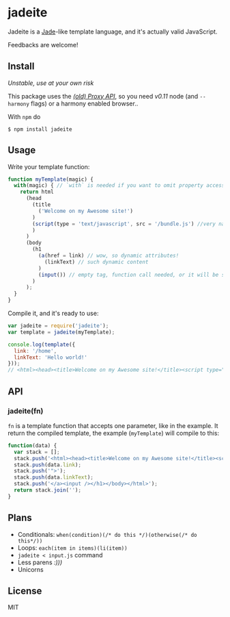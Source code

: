 # jadeite

Jadeite is a [Jade](http://jade-lang.com/)-like template language, and it's actually valid JavaScript.

Feedbacks are welcome!

## Install

*Unstable, use at your own risk*

This package uses the *[(old) Proxy API](https://developer.mozilla.org/en-US/docs/Web/JavaScript/Old_Proxy_API)*,
so you need *v0.11* node (and `--harmony` flags) or a harmony enabled browser..

With `npm` do

```
$ npm install jadeite
```

## Usage

Write your template function:

```js
function myTemplate(magic) {
  with(magic) { // `with` is needed if you want to omit property access
    return html
      (head
        (title
          ('Welcome on my Awesome site!')
        )
        (script(type = 'text/javascript', src = '/bundle.js') //very named arguments :o
        )
      )
      (body
        (h1
          (a(href = link) // wow, so dynamic attributes!
            (linkText) // such dynamic content
          )
          (input()) // empty tag, function call needed, or it will be substituted with the `input` variable
        )
      );
  }
}
```

Compile it, and it's ready to use:

```js
var jadeite = require('jadeite');
var template = jadeite(myTemplate);

console.log(template({
  link: '/home',
  linkText: 'Hello world!'
}));
// <html><head><title>Welcome on my Awesome site!</title><script type="text/javascript" src="/bundle.js" /></head><body><h1><a href="/home">Hello world!</a><input /></h1></body></html>
```

## API

### jadeite(fn)

`fn` is a template function that accepts one parameter, like in the example. It return the compiled template, the example (`myTemplate`) will compile to this:

```js
function(data) {
  var stack = [];
  stack.push('<html><head><title>Welcome on my Awesome site!</title><script type="text/javascript" src="/bundle.js" /></head><body><h1><a href="');
  stack.push(data.link);
  stack.push('">');
  stack.push(data.linkText);
  stack.push('</a><input /></h1></body></html>');
  return stack.join('');  
}
```

## Plans

- Conditionals: `when(condition)(/* do this */)(otherwise(/* do this*/))`
- Loops: `each(item in items)(li(item))`
- `jadeite < input.js` command
- Less parens *:)))*
- Unicorns

## License

MIT
